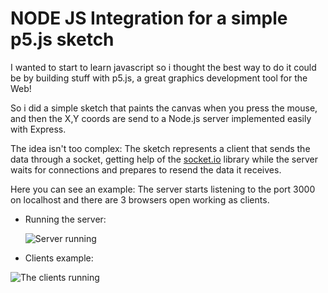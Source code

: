 # NODE JS Integration for a simple p5.js sketch

I wanted to start to learn javascript so i thought the best way to do it could be by building stuff with p5.js, a great graphics development tool for the Web!

So i did a simple sketch that paints the canvas when you press the mouse, and then the X,Y coords are send to a Node.js server implemented easily with Express.

The idea isn't too complex: 
The sketch represents a client that sends the data through a socket, getting help of the [socket.io](https://socket.io/) library while the server waits for connections and prepares to resend the data it receives.

  Here you can see an example:
  The server starts listening to the port 3000 on localhost and there are 3 browsers open working as clients.
  
  + Running the server:
  
    ![Server running](https://imgur.com/a/eSoyL4C)
  
  + Clients example:
  
  ![The clients running](https://media.giphy.com/media/jRwGOND98wTvRZayIB/giphy.gif)
